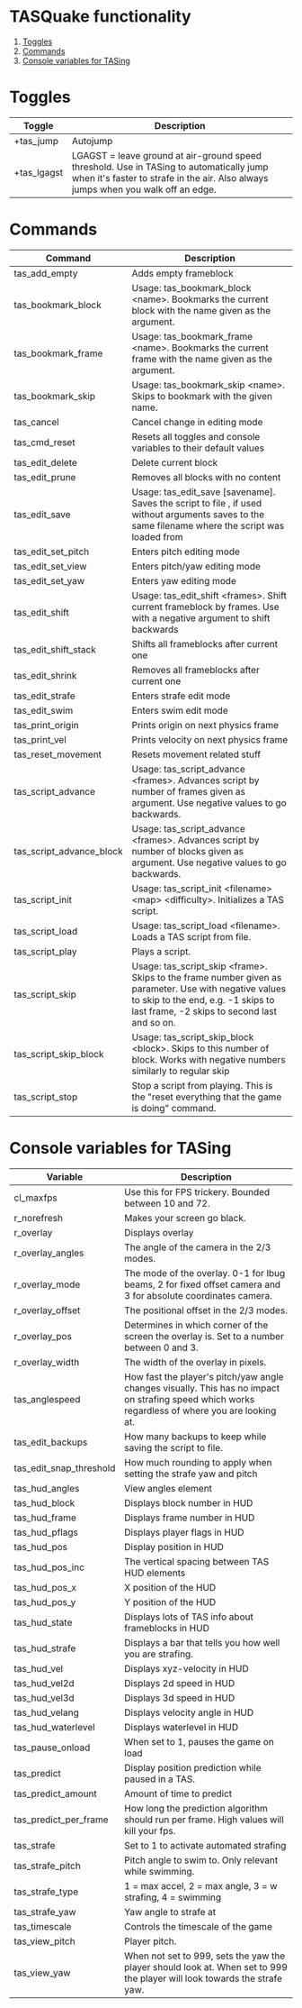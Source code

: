 TASQuake functionality
======================
1. [Toggles](#toggles)
2. [Commands](#commands)
3. [Console variables for TASing](#console-variables-for-tasing)


# Toggles
|Toggle|Description|
|------|-----------|
|+tas_jump|Autojump|
|+tas_lgagst|LGAGST = leave ground at air-ground speed threshold. Use in TASing to automatically jump when it's faster to strafe in the air. Also always jumps when you walk off an edge.|


# Commands
|Command|Description|
|-------|-----------|
|tas_add_empty|Adds empty frameblock|
|tas_bookmark_block|Usage: tas_bookmark_block &lt;name&gt;. Bookmarks the current block with the name given as the argument.|
|tas_bookmark_frame|Usage: tas_bookmark_frame &lt;name&gt;. Bookmarks the current frame with the name given as the argument.|
|tas_bookmark_skip|Usage: tas_bookmark_skip &lt;name&gt;. Skips to bookmark with the given name.|
|tas_cancel|Cancel change in editing mode|
|tas_cmd_reset|Resets all toggles and console variables to their default values|
|tas_edit_delete|Delete current block|
|tas_edit_prune|Removes all blocks with no content|
|tas_edit_save|Usage: tas_edit_save [savename]. Saves the script to file , if used without arguments saves to the same filename where the script was loaded from|
|tas_edit_set_pitch|Enters pitch editing mode|
|tas_edit_set_view|Enters pitch/yaw editing mode|
|tas_edit_set_yaw|Enters yaw editing mode|
|tas_edit_shift|Usage: tas_edit_shift &lt;frames&gt;. Shift current frameblock by frames. Use with a negative argument to shift backwards|
|tas_edit_shift_stack|Shifts all frameblocks after current one|
|tas_edit_shrink|Removes all frameblocks after current one|
|tas_edit_strafe|Enters strafe edit mode|
|tas_edit_swim|Enters swim edit mode|
|tas_print_origin|Prints origin on next physics frame|
|tas_print_vel|Prints velocity on next physics frame|
|tas_reset_movement|Resets movement related stuff|
|tas_script_advance|Usage: tas_script_advance &lt;frames&gt;. Advances script by number of frames given as argument. Use negative values to go backwards.|
|tas_script_advance_block|Usage: tas_script_advance &lt;frames&gt;. Advances script by number of blocks given as argument. Use negative values to go backwards.|
|tas_script_init|Usage: tas_script_init &lt;filename&gt; &lt;map&gt; &lt;difficulty&gt;. Initializes a TAS script.|
|tas_script_load|Usage: tas_script_load &lt;filename&gt;. Loads a TAS script from file.|
|tas_script_play|Plays a script.|
|tas_script_skip|Usage: tas_script_skip &lt;frame&gt;. Skips to the frame number given as parameter. Use with negative values to skip to the end, e.g. -1 skips to last frame, -2 skips to second last and so on.|
|tas_script_skip_block|Usage: tas_script_skip_block &lt;block&gt;. Skips to this number of block. Works with negative numbers similarly to regular skip|
|tas_script_stop|Stop a script from playing. This is the "reset everything that the game is doing" command.|

# Console variables for TASing
|Variable|Description|
|--------|-----------|
|cl_maxfps|Use this for FPS trickery. Bounded between 10 and 72.|
|r_norefresh|Makes your screen go black.|
|r_overlay|Displays overlay|
|r_overlay_angles|The angle of the camera in the 2/3 modes.|
|r_overlay_mode|The mode of the overlay. 0-1 for lbug beams, 2 for fixed offset camera and 3 for absolute coordinates camera.|
|r_overlay_offset|The positional offset in the 2/3 modes.|
|r_overlay_pos|Determines in which corner of the screen the overlay is. Set to a number between 0 and 3.|
|r_overlay_width|The width of the overlay in pixels.|
|tas_anglespeed|How fast the player's pitch/yaw angle changes visually. This has no impact on strafing speed which works regardless of where you are looking at.|
|tas_edit_backups|How many backups to keep while saving the script to file.|
|tas_edit_snap_threshold|How much rounding to apply when setting the strafe yaw and pitch|
|tas_hud_angles|View angles element|
|tas_hud_block|Displays block number in HUD|
|tas_hud_frame|Displays frame number in HUD|
|tas_hud_pflags|Displays player flags in HUD|
|tas_hud_pos|Display position in HUD|
|tas_hud_pos_inc|The vertical spacing between TAS HUD elements|
|tas_hud_pos_x|X position of the HUD|
|tas_hud_pos_y|Y position of the HUD|
|tas_hud_state|Displays lots of TAS info about frameblocks in HUD|
|tas_hud_strafe|Displays a bar that tells you how well you are strafing.|
|tas_hud_vel|Displays xyz-velocity in HUD|
|tas_hud_vel2d|Displays 2d speed in HUD|
|tas_hud_vel3d|Displays 3d speed in HUD|
|tas_hud_velang|Displays velocity angle in HUD|
|tas_hud_waterlevel|Displays waterlevel in HUD|
|tas_pause_onload|When set to 1, pauses the game on load|
|tas_predict|Display position prediction while paused in a TAS.|
|tas_predict_amount|Amount of time to predict|
|tas_predict_per_frame|How long the prediction algorithm should run per frame. High values will kill your fps.|
|tas_strafe|Set to 1 to activate automated strafing|
|tas_strafe_pitch|Pitch angle to swim to. Only relevant while swimming.|
|tas_strafe_type|1 = max accel, 2 = max angle, 3 = w strafing, 4 = swimming|
|tas_strafe_yaw|Yaw angle to strafe at|
|tas_timescale|Controls the timescale of the game|
|tas_view_pitch|Player pitch.|
|tas_view_yaw|When not set to 999, sets the yaw the player should look at. When set to 999 the player will look towards the strafe yaw.|